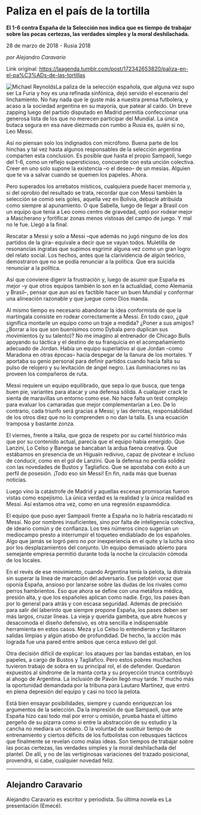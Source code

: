 # Paliza en el país de la tortilla

**El 1-6 contra España de la Selección nos indica que es
tiempo de trabajar sobre  las pocas certezas, las verdades simples y
la moral deshilachada.**

28 de marzo de 2018 - Rusia 2018

_por Alejandro Caravario_

Link original: https://laagenda.tumblr.com/post/172342653820/paliza-en-el-pa%C3%ADs-de-las-tortillas

![Michael Reynolds](https://64.media.tumblr.com/84fea9cbda6fe9a9c32187202413085d/tumblr_inline_p7xz1k6fih1t6q87u_500.png)La
paliza de la selección española, que alguna vez supo ser La Furia y
hoy es una refinada sinfónica, dejó servido el escenario del
linchamiento. No hay nada que le guste más a nuestra prensa
futbolera, y acaso a la sociedad argentina en su mayoría, que patear
al caído. Un breve zapping luego del partido disputado en Madrid
permitía confeccionar una generosa lista de los que no merecen
participar del Mundial. La única butaca segura en esa nave diezmada
con rumbo a Rusia es, quién si no, Leo Messi. 


Así
no piensan solo los indignados con micrófono. Buena parte de los
hinchas y tal vez hasta algunos responsables de la selección
argentina comparten esta conclusión. Es posible que hasta el propio
Sampaoli, luego del 1-6, como un reflejo supersticioso, concuerde con
esta unción colectiva. Creer en uno solo supone la existencia –o
el deseo– de un mesías. Alguien que te va a salvar cuando se
quemen los papeles. Ahora. 


Pero
superados los arrebatos místicos, cualquiera puede hacer memoria y,
si del oprobio del resultado se trata, recordar que con Messi también
la selección se comió seis goles, aquella vez en Bolivia, debacle
atribuida como siempre al apunamiento. O que Sabella, luego de llegar
a Brasil con un equipo que tenía a Leo como centro de gravedad, optó
por rodear mejor a Mascherano y fortificar zonas menos vistosas del
campo de juego. Y mal no le fue. Llegó a la final. 


Rescatar
a Messi y solo a Messi –que además no jugó ninguno de los dos
partidos de la gira– equivale a decir que se vayan todos. Muletilla
de resonancias ingratas que supimos esgrimir alguna vez como un gran
logro del relato social. Los hechos, antes que la clarividencia de
algún teórico, demostraron que no se podía renunciar a la
política. Que era suicida renunciar a la política. 


Así
que conviene digerir la frustración y, luego de asumir que España
es mejor –y que otros equipos también lo son en la actualidad,
como Alemania y Brasil–, pensar que aun así es factible hacer un
buen Mundial y conformar una alineación razonable y que juegue como
Dios manda. 


Al
mismo tiempo es necesario abandonar la idea conformista de que la
martingala consiste en rodear correctamente a Messi. En todo caso,
¿qué significa montarle un equipo como un traje a medida? ¿Poner a
sus amigos? ¿Borrar a los que son buenísimos como Dybala pero
duplican sus movimientos (y su talento)? No me imagino al entrenador
de Chicago Bulls apoyando su táctica y el destino de su franquicia
en el acompañamiento adecuado de Jordan. Había un equipo
superlativo al que Jordan –como Maradona en otras épocas– hacía
despegar de la llanura de los mortales. Y aportaba su genio personal
para definir partidos cuando hacía falta su pulso de relojero y su
levitación de ángel negro. Las iluminaciones no las proveen los
compañeros de ruta. 




Messi
requiere un equipo equilibrado, que sepa lo que busca, que tenga buen
pie, variantes para atacar y una defensa sólida. A cualquier crack
le sienta de maravillas un entorno como ese. No hace falta un test
complejo para evaluar los camaradas que mejor complementarían a Leo.
De lo contrario, cada triunfo será gracias a Messi; y las derrotas,
responsabilidad de los otros diez que no lo comprenden o no dan la
talla. Es una ecuación tramposa y bastante zonza. 


El
viernes, frente a Italia, que goza de respeto por su cartel histórico
más que por su contenido actual, parecía que el equipo había
emergido. Que Lanzini, Lo Celso y Banega se bancaban la ardua faena
creativa. Que estábamos en presencia de un Higuaín redivivo, capaz
de pivotear e incluso de conducir, como en el gol de Lanzini. Que la
defensa no perdía solidez con las novedades de Bustos y Tagliafico.
Que se apostaba con éxito a un perfil de posesión. ¡Todo eso sin
Messi! En fin, nada más que buenas noticias. 


Luego
vino la catástrofe de Madrid y aquellas escenas promisorias fueron
vistas como espejismo. La única verdad es la realidad y la única
realidad es Messi. Así estamos otra vez, como en una regresión
espasmódica. 


El
equipo que puso ayer Sampaoli frente a España no lo habría
rescatado ni Messi. No por nombres insuficientes, sino por falta de
inteligencia colectiva, de ideario común y de confianza. Los tres
números cinco sugerían un mediocampo presto a interrumpir el
toqueteo endiablado de los españoles. Algo que jamás se logró pero
no por inexperiencia en el quite y la lucha sino por los
desplazamientos del conjunto. Un equipo demasiado abierto para
semejante empresa permitió durante toda la noche la circulación
cómoda de los locales. 


En
el revés de ese movimiento, cuando Argentina tenía la pelota, la
distraía sin superar la línea de marcación del adversario. Ese
pelotón voraz que oponía España, ansioso por lanzarse sobre las
dudas de los rivales como perros hambrientos. Eso que ahora se define
con una metáfora médica, presión alta, y que los españoles
aplican como nadie. Ergo, los pases iban por lo general para atrás y
con escasa seguridad. Además de precisión para salir del laberinto
que siempre propone España, los pases deben ser más largos, cruzar
líneas. La vieja y querida gambeta, que abre huecos y desacomoda el
diseño defensivo, es otra sencilla e indispensable herramienta en
estos casos. Meza y Lo Celso lo entendieron y facilitaron salidas
limpias y algún atisbo de profundidad. De hecho, la acción más
lograda fue una pared entre ambos que cerca estuvo del gol. 


Otra
decisión difícil de explicar: los ataques por las bandas estaban,
en los papeles, a cargo de Bustos y Tagliafico. Pero estos pobres
muchachos tuvieron trabajo de sobra en su principal rol, el de
defender. Quedaron expuestos al síndrome de la manta corta y su
proyección trunca contribuyó al ahogo de Argentina. La inclusión
de Pavón llegó muy tarde. Y mucho más la oportunidad demandada por
la tribuna para Lautaro Martínez, que entró en plena depresión del
equipo y casi no tocó la pelota. 


Está
bien ensayar posibilidades, siempre y cuando enriquezcan los
argumentos de la selección. Da la impresión de que Sampaoli, que
ante España hizo casi todo mal por error u omisión, prueba hasta el
último pergeño de su pizarra como si entre la abstracción de su
estudio y la cancha no mediara un océano. O la voluntad de sustituir
tiempo de entrenamiento y ciertos déficits de los futbolistas con
rebusques tácticos que finalmente se revelan como malas ideas. Son
tiempos de trabajar sobre las pocas certezas, las verdades simples y
la moral deshilachada del plantel. De allí, y no de las vertiginosas
variaciones del trazado posicional, provendrá, si cabe, cualquier
novedad feliz.     




---

 Alejandro Caravario
--------------------

 Alejandro Caravario es escritor y periodista. Su última novela es La presentación (Emecé).

